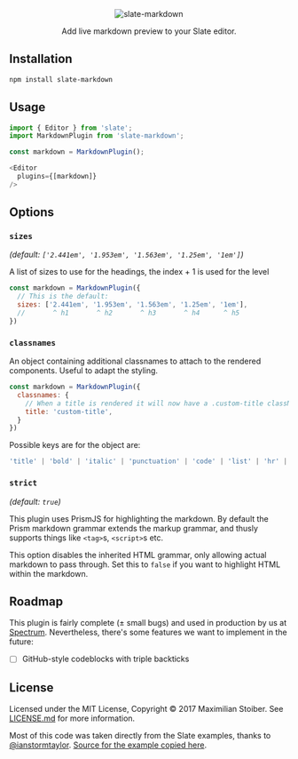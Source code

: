 <div align="center">
  <img alt="slate-markdown" src="https://cloud.githubusercontent.com/assets/7525670/26826026/a457bb8a-4ab7-11e7-8db4-bfe3ac67a726.png" />
  <br />
  <p>Add live markdown preview to your Slate editor.</p>
</div>

## Installation

```sh
npm install slate-markdown
```

## Usage

```javascript
import { Editor } from 'slate';
import MarkdownPlugin from 'slate-markdown';

const markdown = MarkdownPlugin();

<Editor
  plugins={[markdown]}
/>
```

## Options

### `sizes`

*(default: `['2.441em', '1.953em', '1.563em', '1.25em', '1em']`)*

A list of sizes to use for the headings, the index + 1 is used for the level

```javascript
const markdown = MarkdownPlugin({
  // This is the default:
  sizes: ['2.441em', '1.953em', '1.563em', '1.25em', '1em'],
  //       ^ h1       ^ h2       ^ h3       ^ h4      ^ h5
})
```

### `classnames`

An object containing additional classnames to attach to the rendered components. Useful to adapt the styling.

```javascript
const markdown = MarkdownPlugin({
  classnames: {
    // When a title is rendered it will now have a .custom-title className
    title: 'custom-title',
  }
})
```

Possible keys are for the object are:

```javascript
'title' | 'bold' | 'italic' | 'punctuation' | 'code' | 'list' | 'hr' | 'url'
```

### `strict`

*(default: `true`)*

This plugin uses PrismJS for highlighting the markdown. By default the Prism markdown grammar extends the markup grammar, and thusly supports things like `<tag>`s, `<script>`s etc.

This option disables the inherited HTML grammar, only allowing actual markdown to pass through. Set this to `false` if you want to highlight HTML within the markdown.

## Roadmap

This plugin is fairly complete (± small bugs) and used in production by us at [Spectrum](https://spectrum.chat). Nevertheless, there's some features we want to implement in the future:

- [ ] GitHub-style codeblocks with triple backticks

## License

Licensed under the MIT License, Copyright ©️ 2017 Maximilian Stoiber. See [LICENSE.md](LICENSE.md) for more information.

Most of this code was taken directly from the Slate examples, thanks to [@ianstormtaylor](https://github.com/ianstormtaylor). [Source for the example copied here](https://github.com/ianstormtaylor/slate/blob/460498b5ddfcecee7439eafe4f4d31cacde69f41/examples/markdown-preview/index.js).
